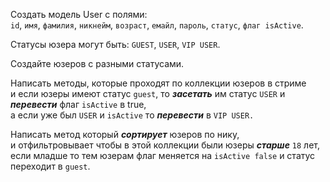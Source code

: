 Создать модель User с полями: \
`id`,  `имя`, `фамилия`, `никнейм`, `возраст`, `емайл`, `пароль`, `статус`, `флаг isActive`.

Статусы юзера могут быть: `GUEST`, `USER`, `VIP USER`.

Создайте юзеров с разными статусами.

Написать методы, которые проходят по коллекции юзеров в стриме\
и если юзеры имеют статус `guest`, то **_засетать_** им статус `USER`  и **_перевести_** флаг `isActive` в true,\
а если уже был `USER` и `isActive` то **_перевести_** в `VIP USER.`

Написать метод который **_сортирует_** юзеров по нику,\
и отфильтровывает чтобы в этой коллекции были юзеры **_старше_** `18` лет,\
если младше то тем юзерам флаг меняется на `isActive false` и статус переходит в `guest`.